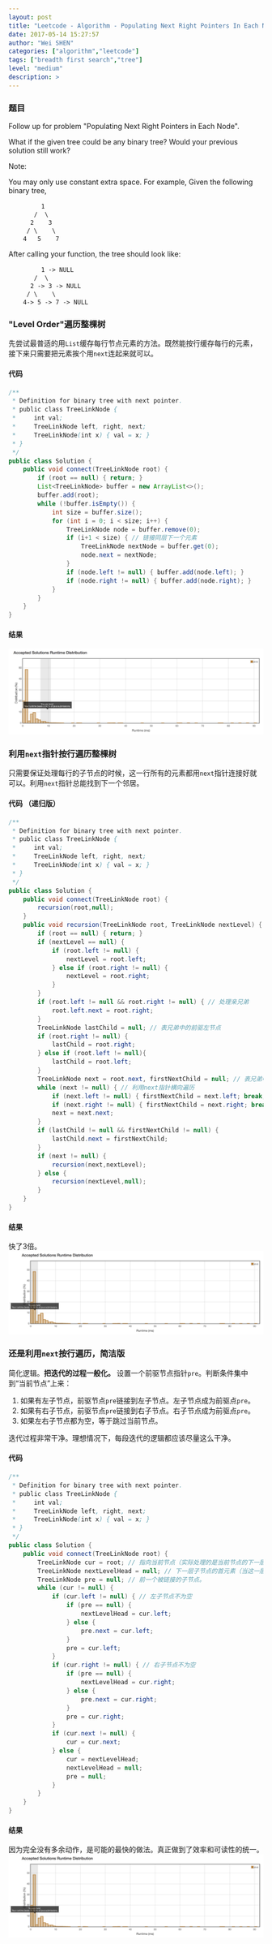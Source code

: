 ```yaml
---
layout: post
title: "Leetcode - Algorithm - Populating Next Right Pointers In Each Node Two"
date: 2017-05-14 15:27:57
author: "Wei SHEN"
categories: ["algorithm","leetcode"]
tags: ["breadth first search","tree"]
level: "medium"
description: >
---
```


### 题目
Follow up for problem "Populating Next Right Pointers in Each Node".

What if the given tree could be any binary tree? Would your previous solution still work?

Note:

You may only use constant extra space.
For example,
Given the following binary tree,
```
         1
       /  \
      2    3
     / \    \
    4   5    7
```
After calling your function, the tree should look like:
```
         1 -> NULL
       /  \
      2 -> 3 -> NULL
     / \    \
    4-> 5 -> 7 -> NULL
```

### "Level Order"遍历整棵树
先尝试最普适的用`List`缓存每行节点元素的方法。既然能按行缓存每行的元素，接下来只需要把元素挨个用`next`连起来就可以。

#### 代码
```java
/**
 * Definition for binary tree with next pointer.
 * public class TreeLinkNode {
 *     int val;
 *     TreeLinkNode left, right, next;
 *     TreeLinkNode(int x) { val = x; }
 * }
 */
public class Solution {
    public void connect(TreeLinkNode root) {
        if (root == null) { return; }
        List<TreeLinkNode> buffer = new ArrayList<>();
        buffer.add(root);
        while (!buffer.isEmpty()) {
            int size = buffer.size();
            for (int i = 0; i < size; i++) {
                TreeLinkNode node = buffer.remove(0);
                if (i+1 < size) { // 链接同层下一个元素
                    TreeLinkNode nextNode = buffer.get(0);
                    node.next = nextNode;
                }
                if (node.left != null) { buffer.add(node.left); }
                if (node.right != null) { buffer.add(node.right); }
            }
        }
    }
}
```

#### 结果
![populating-next-right-pointers-in-each-node-1](/images/leetcode/populating-next-right-pointers-in-each-node-1.png)


### 利用`next`指针按行遍历整棵树
只需要保证处理每行的子节点的时候，这一行所有的元素都用`next`指针连接好就可以。利用`next`指针总能找到下一个邻居。

#### 代码 （递归版）
```java
/**
 * Definition for binary tree with next pointer.
 * public class TreeLinkNode {
 *     int val;
 *     TreeLinkNode left, right, next;
 *     TreeLinkNode(int x) { val = x; }
 * }
 */
public class Solution {
    public void connect(TreeLinkNode root) {
        recursion(root,null);
    }
    public void recursion(TreeLinkNode root, TreeLinkNode nextLevel) {
        if (root == null) { return; }
        if (nextLevel == null) {
            if (root.left != null) {
                nextLevel = root.left;
            } else if (root.right != null) {
                nextLevel = root.right;
            }
        }
        if (root.left != null && root.right != null) { // 处理亲兄弟
            root.left.next = root.right;
        }
        TreeLinkNode lastChild = null; // 表兄弟中的前驱左节点
        if (root.right != null) {
            lastChild = root.right;
        } else if (root.left != null){
            lastChild = root.left;
        }
        TreeLinkNode next = root.next, firstNextChild = null; // 表兄弟中的后续右节点
        while (next != null) { // 利用next指针横向遍历
            if (next.left != null) { firstNextChild = next.left; break; }
            if (next.right != null) { firstNextChild = next.right; break; }
            next = next.next;
        }
        if (lastChild != null && firstNextChild != null) {
            lastChild.next = firstNextChild;
        }
        if (next != null) {
            recursion(next,nextLevel);
        } else {
            recursion(nextLevel,null);
        }
    }
}
```

#### 结果
快了3倍。
![populating-next-right-pointers-in-each-node-2](/images/leetcode/populating-next-right-pointers-in-each-node-2.png)

### 还是利用`next`按行遍历，简洁版
简化逻辑。**把迭代的过程一般化。** 设置一个前驱节点指针`pre`。判断条件集中到“当前节点”上来：
1. 如果有左子节点，前驱节点`pre`链接到左子节点。左子节点成为前驱点`pre`。
2. 如果有右子节点，前驱节点`pre`链接到右子节点。右子节点成为前驱点`pre`。
3. 如果左右子节点都为空，等于跳过当前节点。

迭代过程非常干净。理想情况下，每段迭代的逻辑都应该尽量这么干净。

#### 代码

```java
/**
 * Definition for binary tree with next pointer.
 * public class TreeLinkNode {
 *     int val;
 *     TreeLinkNode left, right, next;
 *     TreeLinkNode(int x) { val = x; }
 * }
 */
public class Solution {
    public void connect(TreeLinkNode root) {
        TreeLinkNode cur = root; // 指向当前节点（实际处理的是当前节点的下一层子节点）
        TreeLinkNode nextLevelHead = null; // 下一层子节点的首元素（当这一层节点用完，需要跳转到下一行）
        TreeLinkNode pre = null; // 前一个被链接的子节点。
        while (cur != null) {
            if (cur.left != null) { // 左子节点不为空
                if (pre == null) {
                    nextLevelHead = cur.left;
                } else {
                    pre.next = cur.left;
                }
                pre = cur.left;
            }
            if (cur.right != null) { // 右子节点不为空
                if (pre == null) {
                    nextLevelHead = cur.right;
                } else {
                    pre.next = cur.right;
                }
                pre = cur.right;
            }
            if (cur.next != null) {
                cur = cur.next;
            } else {
                cur = nextLevelHead;
                nextLevelHead = null;
                pre = null;
            }
        }
    }
}
```

#### 结果
因为完全没有多余动作，是可能的最快的做法。真正做到了效率和可读性的统一。
![populating-next-right-pointers-in-each-node-2](/images/leetcode/populating-next-right-pointers-in-each-node-2.png)
